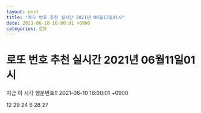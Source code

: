 ```yaml
---
layout: post
title: "로또 번호 추천 실시간 2021년 06월11일01시"
date: 2021-06-10 16:00:01 +0900
categories: 로또
---
```


# 로또 번호 추천 실시간 2021년 06월11일01시

지금 이 시각 행운번호!! 2021-06-10 16:00:01 +0900

 12  29  24  6  28  27 

